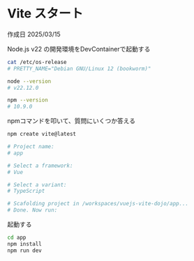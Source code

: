 # Vite スタート

作成日 2025/03/15

Node.js v22 の開発環境をDevContainerで起動する

```bash
cat /etc/os-release
# PRETTY_NAME="Debian GNU/Linux 12 (bookworm)"

node --version
# v22.12.0

npm --version
# 10.9.0
```

npmコマンドを叩いて、質問にいくつか答える

```bash
npm create vite@latest

# Project name:
# app

# Select a framework:
# Vue

# Select a variant:
# TypeScript

# Scafolding project in /workspaces/vuejs-vite-dojo/app...
# Done. Now run:
```

起動する

```bash
cd app
npm install
npm run dev
```
